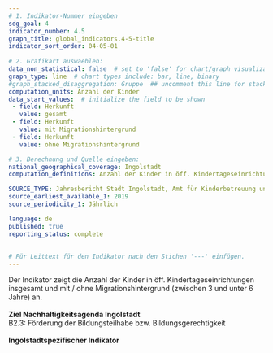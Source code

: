 ```yaml
---
# 1. Indikator-Nummer eingeben 
sdg_goal: 4 
indicator_number: 4.5
graph_title: global_indicators.4-5-title
indicator_sort_order: 04-05-01
 
# 2. Grafikart auswaehlen: 
data_non_statistical: false  # set to 'false' for chart/graph visualization 
graph_type: line  # chart types include: bar, line, binary 
#graph_stacked_disaggregation: Gruppe  ## uncomment this line for stacked bars. eplace 'Geschlecht' with the field of aggregation. 
computation_units: Anzahl der Kinder
data_start_values:  # initialize the field to be shown  
 - field: Herkunft 
   value: gesamt
 - field: Herkunft 
   value: mit Migrationshintergrund
 - field: Herkunft
   value: ohne Migrationshintergrund

# 3. Berechnung und Quelle eingeben: 
national_geographical_coverage: Ingolstadt 
computation_definitions: Anzahl der Kinder in öff. Kindertageseinrichtungen insgesamt und mit / ohne  Migrationshintergrund (zwischen 3 und unter 6 Jahre) in städtischer Trägerschaft

SOURCE_TYPE: Jahresbericht Stadt Ingolstadt, Amt für Kinderbetreuung und -bildung # data source  
source_earliest_available_1: 2019
source_periodicity_1: Jährlich

language: de   
published: true 
reporting_status: complete
 
 
# Für Leittext für den Indikator nach den Stichen '---' einfügen. 
---
```

Der Indikator zeigt die Anzahl der Kinder in öff. Kindertageseinrichtungen insgesamt und mit / ohne  Migrationshintergrund (zwischen 3 und unter 6 Jahre) an.<br>
<br>
<b>Ziel Nachhaltigkeitsagenda Ingolstadt</b><br>
B2.3: Förderung der Bildungsteilhabe bzw. Bildungsgerechtigkeit<br>
<br>
<b>Ingolstadtspezifischer Indikator</b>
